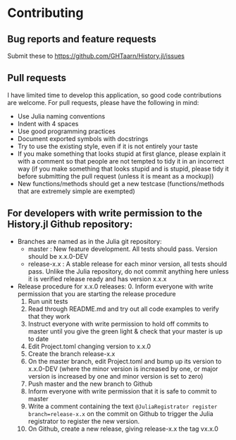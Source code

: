 # Contributing

## Bug reports and feature requests

Submit these to https://github.com/GHTaarn/History.jl/issues

## Pull requests

I have limited time to develop this application, so good code contributions are welcome.
For pull requests, please have the following in mind:

 - Use Julia naming conventions
 - Indent with 4 spaces
 - Use good programming practices
 - Document exported symbols with docstrings
 - Try to use the existing style, even if it is not entirely your taste
 - If you make something that looks stupid at first glance, please explain it with a comment so that people are not tempted to tidy it in an incorrect way (if you make something that looks stupid and is stupid, please tidy it before submitting the pull request (unless it is meant as a mockup))
 - New functions/methods should get a new testcase (functions/methods that are extremely simple are exempted)

## For developers with write permission to the History.jl Github repository:

 - Branches are named as in the Julia git repository:
      - master : New feature development. All tests should pass. Version should be x.x.0-DEV
      - release-x.x : A stable release for each minor version, all tests should pass. Unlike the Julia repository, do not commit anything here unless it is verified release ready and has version x.x.x
 - Release procedure for x.x.0 releases:
   0. Inform everyone with write permission that you are starting the release procedure
   1. Run unit tests
   2. Read through README.md and try out all code examples to verify that they work
   3. Instruct everyone with write permission to hold off commits to master until you give the green light & check that your master is up to date
   4. Edit Project.toml changing version to x.x.0
   5. Create the branch release-x.x
   6. On the master branch, edit Project.toml and bump up its version to x.x.0-DEV (where the minor version is increased by one, or major version is increased by one and minor version is set to zero)
   7. Push master and the new branch to Github
   8. Inform everyone with write permission that it is safe to commit to master
   8. Write a comment containing the text `@JuliaRegistrator register branch=release-x.x` on the commit on Github to trigger the Julia registrator to register the new version.
   9. On Github, create a new release, giving release-x.x the tag vx.x.0

